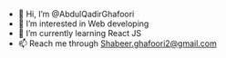 - 👋 Hi, I’m @AbdulQadirGhafoori
- 👀 I’m interested in Web developing
- 🌱 I’m currently learning React JS
- 📫 Reach me through Shabeer.ghafoori2@gmail.com

<!---
AbdulQadirGhafoori/AbdulQadirGhafoori is a ✨ special ✨ repository because its `README.md` (this file) appears on your GitHub profile.
You can click the Preview link to take a look at your changes.
--->
